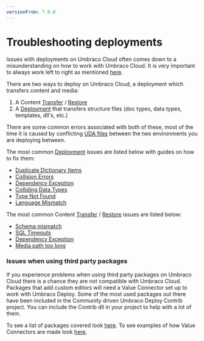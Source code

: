 ```yaml
---
versionFrom: 7.0.0
---
```


# Troubleshooting deployments

Issues with deployments on Umbraco Cloud often comes down to a misunderstanding on how to work with Umbraco Cloud. It is very important to always work left to right as mentioned [here](../../Deployment).

There are two ways to deploy on Umbraco Cloud, a deployment which transfers content and media:
1. A Content [Transfer](../../Deployment/Content-Transfer) / [Restore](../../Deployment/Restoring-content)
1. A [Deployment](../../Deployment/Cloud-to-Cloud) that transfers structure files (doc types, data types, templates, dll's, etc.)

There are some common errors associated with both of these, most of the time it is caused by conflicting [UDA files](../../Set-Up/Power-Tools/generating-uda-files/#what-are-uda-files) between the two environments you are deploying between.

The most common [Deployment](../../Deployment/Cloud-to-Cloud) issues are listed below with guides on how to fix them:

* [Duplicate Dictionary Items](Duplicate-Dictionary-Items)
* [Collision Errors](Structure-Error)
* [Dependency Exception](Dependency-Exceptions)
* [Colliding Data Types](Colliding-Datatypes)
* [Type Not Found](Type-Not-Found)
* [Language Mismatch](Language-Mismatch)


The most common Content [Transfer](../../Deployment/Content-Transfer) / [Restore](../../Deployment/Restoring-content) issues are listed below:
* [Schema mismatch](Schema-Mismatches)
* [SQL Timeouts](../../Deployment/Deploy-Settings/#timeout-issues)
* [Dependency Exception](Dependency-Exceptions)
* [Media path too long](Path-too-long-exception)


### Issues when using third party packages

If you experience problems when using third party packages on Umbraco Cloud there is a chance they are not compatible with Umbraco Cloud. Packages that add custom editors will need a Value Connector set up to work with Umbraco Deploy. Some of the most used packages out there have been included in the Community driven Umbraco Deploy Contrib project. You can include the Contrib dll in your project to help with a lot of them.

To see a list of packages covered look [here](https://github.com/umbraco/Umbraco.Deploy.Contrib).
To see examples of how Value Connectors are made look [here](https://github.com/umbraco/Umbraco.Deploy.ValueConnectors).
